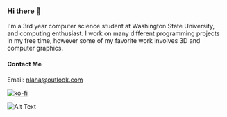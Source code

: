 ### Hi there 👋
I'm a 3rd year computer science student at Washington State University, and computing enthusiast. I work on many different programming projects in my free time, however some of my favorite work involves 3D and computer graphics.

#### Contact Me
Email: [nlaha@outlook.com](mailto:nlaha@nlaha.com)

[![ko-fi](https://ko-fi.com/img/githubbutton_sm.svg)](https://ko-fi.com/B0B1CDW9P)

![Alt Text](https://media.giphy.com/media/JUwa2qSoTwcxv0gFJh/giphy.gif)

